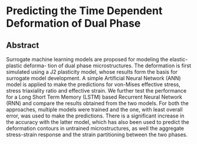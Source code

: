 # Predicting the Time Dependent Deformation of Dual Phase

## Abstract

Surrogate machine learning models are proposed for modeling the elastic-plastic deforma-
tion of dual phase microstructures. The deformation is first simulated using a J2 plasticity
model, whose results form the basis for surrogate model development. A simple Artificial
Neural Network (ANN) model is applied to make the predictions for von-Mises effective
stress, stress triaxiality ratio and effective strain. We further test the performance for a
Long Short Term Memory (LSTM) based Recurrent Neural Network (RNN) and compare
the results obtained from the two models. For both the approaches, multiple models were
trained and the one, with least overall error, was used to make the predictions. There
is a significant increase in the accuracy with the latter model, which has also been used
to predict the deformation contours in untrained microstructures, as well the aggregate
stress-strain response and the strain partitioning between the two phases.